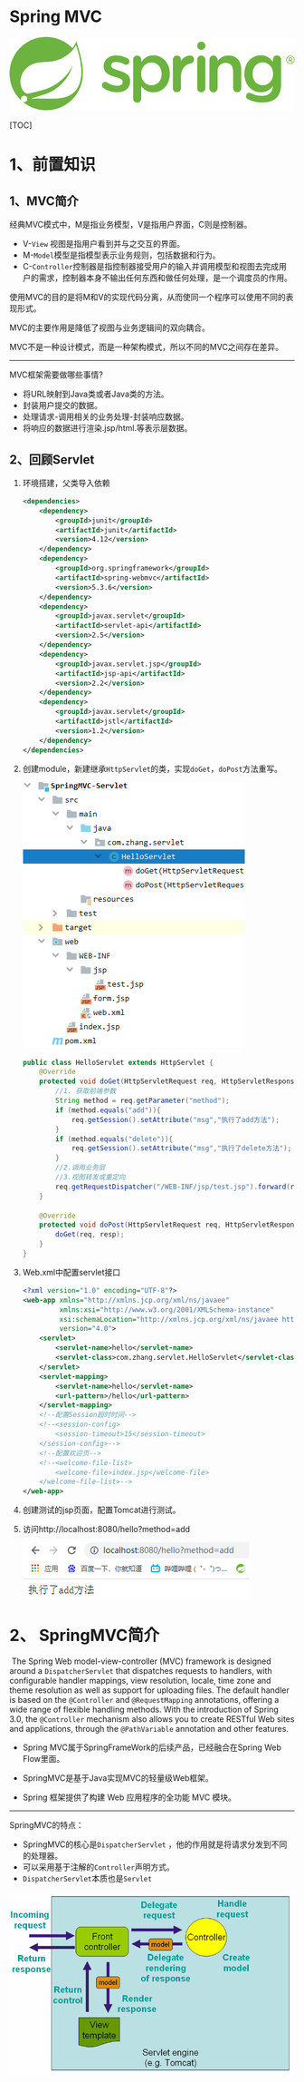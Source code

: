 # Spring MVC



![spring-logo-9146a4d3298760c2e7e49595184e1975](SpringMVC-1.assets/spring-logo-9146a4d3298760c2e7e49595184e1975.svg)

[TOC]



# 1、前置知识

## 1、MVC简介

经典MVC模式中，M是指业务模型，V是指用户界面，C则是控制器。

- V-`View`	视图是指用户看到并与之交互的界面。
- M-`Model`模型是指模型表示业务规则，包括数据和行为。
- C-`Controller`控制器是指控制器接受用户的输入并调用模型和视图去完成用户的需求，控制器本身不输出任何东西和做任何处理，是一个调度员的作用。

使用MVC的目的是将M和V的实现代码分离，从而使同一个程序可以使用不同的表现形式。

MVC的主要作用是降低了视图与业务逻辑间的双向耦合。

MVC不是一种设计模式，而是一种架构模式，所以不同的MVC之间存在差异。

---

MVC框架需要做哪些事情?

- 将URL映射到Java类或者Java类的方法。
- 封装用户提交的数据。
- 处理请求-调用相关的业务处理-封装响应数据。
- 将响应的数据进行渲染.jsp/html.等表示层数据。



## 2、回顾Servlet

1. 环境搭建，父类导入依赖

   ```xml
   <dependencies>
       <dependency>
           <groupId>junit</groupId>
           <artifactId>junit</artifactId>
           <version>4.12</version>
       </dependency>
       <dependency>
           <groupId>org.springframework</groupId>
           <artifactId>spring-webmvc</artifactId>
           <version>5.3.6</version>
       </dependency>
       <dependency>
           <groupId>javax.servlet</groupId>
           <artifactId>servlet-api</artifactId>
           <version>2.5</version>
       </dependency>
       <dependency>
           <groupId>javax.servlet.jsp</groupId>
           <artifactId>jsp-api</artifactId>
           <version>2.2</version>
       </dependency>
       <dependency>
           <groupId>javax.servlet</groupId>
           <artifactId>jstl</artifactId>
           <version>1.2</version>
       </dependency>
   </dependencies>
   ```
   
2. 创建module，新建继承`HttpServlet`的类，实现`doGet`，`doPost`方法重写。

   ![image-20210427153930249](SpringMVC-1.assets/image-20210427153930249.png)

   ```java
   public class HelloServlet extends HttpServlet {
       @Override
       protected void doGet(HttpServletRequest req, HttpServletResponse resp) throws ServletException, IOException {
           //1. 获取前端参数
           String method = req.getParameter("method");
           if (method.equals("add")){
               req.getSession().setAttribute("msg","执行了add方法");
           }
           if (method.equals("delete")){
               req.getSession().setAttribute("msg","执行了delete方法");
           }
           //2.调用业务层
           //3.视图转发或重定向
           req.getRequestDispatcher("/WEB-INF/jsp/test.jsp").forward(req,resp);
       }
   
       @Override
       protected void doPost(HttpServletRequest req, HttpServletResponse resp) throws ServletException, IOException {
           doGet(req, resp);
       }
   }
   ```

3. Web.xml中配置servlet接口

   ```xml
   <?xml version="1.0" encoding="UTF-8"?>
   <web-app xmlns="http://xmlns.jcp.org/xml/ns/javaee"
            xmlns:xsi="http://www.w3.org/2001/XMLSchema-instance"
            xsi:schemaLocation="http://xmlns.jcp.org/xml/ns/javaee http://xmlns.jcp.org/xml/ns/javaee/web-app_4_0.xsd"
            version="4.0">
       <servlet>
           <servlet-name>hello</servlet-name>
           <servlet-class>com.zhang.servlet.HelloServlet</servlet-class>
       </servlet>
       <servlet-mapping>
           <servlet-name>hello</servlet-name>
           <url-pattern>/hello</url-pattern>
       </servlet-mapping>
       <!--配置Session超时时间-->
       <!--<session-config>
           <session-timeout>15</session-timeout>
       </session-config>-->
       <!--配置欢迎页-->
       <!--<welcome-file-list>
           <welcome-file>index.jsp</welcome-file>
       </welcome-file-list>-->
   </web-app>
   ```

4. 创建测试的jsp页面，配置Tomcat进行测试。

5. 访问http://localhost:8080/hello?method=add

   ![image-20210427155201932](SpringMVC-1.assets/image-20210427155201932.png)





# 2、 SpringMVC简介

​			The Spring Web model-view-controller (MVC) framework is designed around a `DispatcherServlet` that dispatches requests to handlers, with configurable handler mappings, view resolution, locale, time zone and theme resolution as well as support for uploading files. The default handler is based on the `@Controller` and `@RequestMapping` annotations, offering a wide range of flexible handling methods. With the introduction of Spring 3.0, the `@Controller` mechanism also allows you to create RESTful Web sites and applications, through the `@PathVariable` annotation and other features.

- Spring MVC属于SpringFrameWork的后续产品，已经融合在Spring Web Flow里面。
- SpringMVC是基于Java实现MVC的轻量级Web框架。

- Spring 框架提供了构建 Web 应用程序的全功能 MVC 模块。

---

SpringMVC的特点：

- SpringMVC的核心是`DispatcherServlet` ，他的作用就是将请求分发到不同的处理器。
- 可以采用基于注解的`Controller`声明方式。
- `DispatcherServlet`本质也是`Servlet`



![mvc](SpringMVC-1.assets/mvc.png)